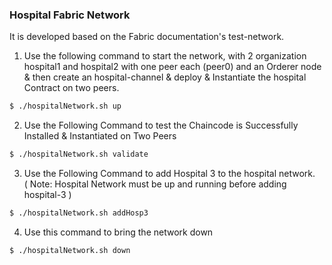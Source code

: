 ### Hospital Fabric Network

It is developed based on the Fabric documentation's test-network.

1. Use the following command to start the network, with 2 organization hospital1 and hospital2 with one peer each (peer0) and an Orderer node & then create an hospital-channel & deploy & Instantiate the hospital Contract on two peers.

```bash
$ ./hospitalNetwork.sh up
```

2. Use the Following Command to test the Chaincode is Successfully Installed & Instantiated on Two Peers

```bash
$ ./hospitalNetwork.sh validate
```

3. Use the Following Command to add Hospital 3 to the hospital network. <br>( Note: Hospital Network must be up and running before adding hospital-3 )

```bash
$ ./hospitalNetwork.sh addHosp3
```

4. Use this command to bring the network down

```bash
$ ./hospitalNetwork.sh down
```
